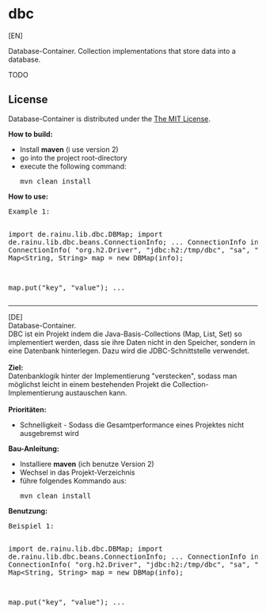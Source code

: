 dbc
===
<a name="en">[EN]</a>

Database-Container. Collection implementations that store data into a database.

TODO

License
-------

Database-Container is distributed under the [The MIT License](http://opensource.org/licenses/MIT).

<b>How to build:</b>
<ul>
  <li>Install <b>maven</b> (i use version 2)</li>
  <li>go into the project root-directory</li>
  <li>
    execute the following command:
    <pre>mvn clean install</pre>
  </li>
</ul>
<b>How to use:</b>
<pre>
Example 1:

import de.rainu.lib.dbc.DBMap;
import de.rainu.lib.dbc.beans.ConnectionInfo;
...
ConnectionInfo info = new ConnectionInfo(
  "org.h2.Driver", "jdbc:h2:/tmp/dbc", "sa", "");
Map<String, String> map = new DBMap(info);

map.put("key", "value");
...
</pre>

<hr />
<a name="de">[DE]</a><br />
Database-Container.<br />
DBC ist ein Projekt indem die Java-Basis-Collections (Map, List, Set) so implementiert werden, dass sie ihre Daten nicht in den Speicher, sondern in eine Datenbank hinterlegen. Dazu wird die JDBC-Schnittstelle verwendet. 
<br /><br />
<b>Ziel:</b><br />
Datenbanklogik hinter der Implementierung "verstecken", sodass man möglichst leicht in einem bestehenden Projekt die Collection-Implementierung austauschen kann.
<br /><br />
<b>Prioritäten:</b>
<ul>
<li>Schnelligkeit - Sodass die Gesamtperformance eines Projektes nicht ausgebremst wird</li>
</ul>
<b>Bau-Anleitung:</b>
<ul>
  <li>Installiere <b>maven</b> (ich benutze Version 2)</li>
  <li>Wechsel in das Projekt-Verzeichnis</li>
  <li>
    führe folgendes Kommando aus:
    <pre>mvn clean install</pre>
  </li>
</ul>
<b>Benutzung:</b>
<pre>
Beispiel 1:

import de.rainu.lib.dbc.DBMap;
import de.rainu.lib.dbc.beans.ConnectionInfo;
...
ConnectionInfo info = new ConnectionInfo(
  "org.h2.Driver", "jdbc:h2:/tmp/dbc", "sa", "");
Map<String, String> map = new DBMap(info);

map.put("key", "value");
...
</pre>
